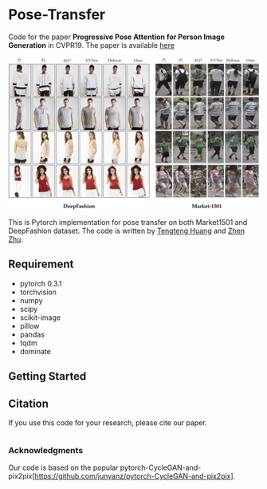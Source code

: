 # Pose-Transfer
Code for the paper **Progressive Pose Attention for Person Image Generation** in CVPR19. The paper is available [here](http://arxiv.org/abs/1904.03349)

<img src='imgs/results.png' width=800>

This is Pytorch implementation for pose transfer on both Market1501 and DeepFashion dataset. The code is written by [Tengteng Huang](https://github.com/tengteng95) and [Zhen Zhu](https://github.com/jessemelpolio).

## Requirement
* pytorch 0.3.1
* torchvision
* numpy
* scipy
* scikit-image
* pillow
* pandas
* tqdm
* dominate

## Getting Started


## Citation
If you use this code for your research, please cite our paper.
```
```

### Acknowledgments
Our code is based on the popular pytorch-CycleGAN-and-pix2pix[https://github.com/junyanz/pytorch-CycleGAN-and-pix2pix].
